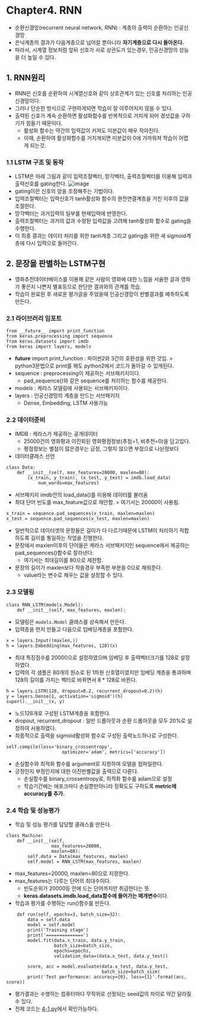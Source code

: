 # Chapter4. RNN

- 순환신경망(recurrent neural network, RNN) : 계층의 출력이 순환하는 인공신경망
- 은닉계층의 결과가 다음계층으로 넘어갈 뿐아니라 **자기계층으로 다시 돌아온다.**
- 따라서, 시계열 정보처럼 앞뒤 신호가 서로 상관도가 있는경우, 인공신경망의 성능을 더 높일 수 있다.

## 1. RNN원리
- RNN은 신호를 순환하여 시계열신호와 같이 상호관계가 있는 신호를 처리하는 인공신경망이다.
- 그러나 단순한 방식으로 구현하게되면 학습이 잘 이루어지지 않을 수 있다.
- 출력된 신호가 계속 순환하면 활성화함수를 반복적으로 거치게 되어 경삿값을 구하기가 힘들기 때문이다.
  - 활성화 함수는 약간의 입력값이 커져도 미분값이 매우 작아진다. 
  - 이때, 순환하여 활성화함수를 거치게되면 미분값이 0에 가까워져 학습이 어렵게 되는것.

### 1.1 LSTM 구조 및 동작
- LSTM은 아래 그림과 같이 입력조절벡터, 망각벡터, 출력조절벡터를 이용해 입력과 출력신호를 gating한다.
![image](https://user-images.githubusercontent.com/70633080/111955668-2544ff00-8b2d-11eb-9972-7444c6ca678d.png)
- gating이란 신호의 양을 조정해주는 기법이다.
- 입력조절벡터는 입력신호가 tanh활성화 함수의 완전연결계층을 거친 이후의 값을 조절한다.
- 망각벡터는 과거입력의 일부를 현재입력에 반영한다.
- 출력조절벡터는 과거의 값과 수정된 입력값을 고려해 tanh활성화 함수로 gating을 수행한다.
- 이 최종 결과는 데이터 처리를 위한 tanh계층 그리고 gating을 위한 새 sigmoid계층에 다시 입력으로 들어간다.

## 2. 문장을 판별하는 LSTM구현
- 영화추천데이터베이스를 이용해 같은 사람이 영화에 대한 느낌을 서술한 글과 영화가 좋은지 나쁜지 별표등으로 판단한 결과와의 관계를 학습.
- 학습이 완료된 후 새로운 평가글을 주었을때 인공신경망이 판별결과를 예측하도록 만든다.
### 2.1 라이브러리 임포트
```
from __future__ import print_function 
from keras.preprocessing import sequence
from keras.datasets import imdb
from keras import layers, models
```
- __future__ import print_function : 파이썬2와 3간의 호환성을 위한 것임. > python3문법으로 print를 해도 python2에서 코드가 돌아갈 수 있게된다.
- sequence : preprocessing이 제공하는 서브패키지이다.
  - pad_sequence()와 같은 sequence를 처리하는 함수를 제공한다.
- models : 케라스 모델링에 사용되는 서브패키지이다. 
- layers : 인공신경망의 계층을 만드는 서브패키지
  - Dense, Embedding, LSTM 사용가능
### 2.2 데이터준비
- IMDB : 케라스가 제공하는 공개데이터
  - 25000건의 영화평과 이진회된 영화평점정보(추첨=1, 비추천=0)을 담고있다.
  - 평점정보는 별점이 많은경우는 긍정, 그렇지 않으면 부정으로 나뉜정보다
- 데이터클래스 선언
```
class Data:
    def __init__(self, max_features=20000, maxlen=80):
        (x_train, y_train), (x_test, y_test) = imdb.load_data(
            num_words=max_features)
```
- 서브패키지 imdb안의 load_data()를 이용해 데이터를 불러옴
- 최대 단어 빈도를 max_feature값으로 제안함. > 여기서는 20000이 사용됨.

```
x_train = sequence.pad_sequences(x_train, maxlen=maxlen)
x_test = sequence.pad_sequences(x_test, maxlen=maxlen)
```
- 일반적으로 데이터셋의 문장들은 길이가 다 다르기때문에 LSTM이 처리하기 적합하도록 길이를 통일하는 작업을 진행한다.
- 문장에서 maxlen이후의 단어들은 케라스 서브패키지인 sequence에서 제공하는 pad_sequences()함수로 잘라낸다.
  - 여기서는 최대길이를 80으로 제한함.
- 문장의 길이가 maxlen보다 작을경우 부족한 부분을 0으로 채워준다.
  - value라는 변수로 채우는 값을 설정할 수 있다.

### 2.3 모델링
```
class RNN_LSTM(models.Model):
    def __init__(self, max_features, maxlen):
```
- 모델링은 ```models.Model``` 클래스를 상속해서 만든다.
- 입력층을 먼저 만들고 다음으로 임베딩계층을 포함한다.
```
x = layers.Input((maxlen,))
h = layers.Embedding(max_features, 128)(x)
```
- 최대 특징점수를 20000으로 설정하였으며 임베딩 후 출력벡터크기를 128로 설정하였다.
- 입력의 각 샘플은 80개의 원소로 된 1차원 신호열이였지만 임베딩 계층을 통과하며 128의 길이를 가지는 벡터로 바뀌면서 8 * 128로 바뀐다.
```
h = layers.LSTM(128, dropout=0.2, recurrent_dropout=0.2)(h)
y = layers.Dense(1, activation='sigmoid')(h)
super().__init__(x, y)
```
- 노드128개로 구성된 LSTM계층을 포함한다.
- dropout, recurrent_dropout : 일반 드롭아웃과 순환 드롭아웃을 모두 20%로 설정하여 사용하였다.
- 최종적으로 출력을 sigmoid활성화 함수로 구성된 출력노드하나로 구성한다.
```
self.compile(loss='binary_crossentropy',
                     optimizer='adam', metrics=['accuracy'])
```
- 손실함수와 최적화 함수를 argument로 지정하여 모델을 컴파일한다.
- 긍정인지 부정인지에 대한 이진판별값을 출력으로 다룬다.
  - 손실함수를 binary_crossentropy로, 최적화 함수를 adam으로 설정
  - 학습기간에는 에포크마다 손실뿐만아니라 정확도도 구하도록 **metric에 accuracy를 추가.**

### 2.4 학습 및 성능평가
- 학습 및 성능 평가를 담당할 클래스를 만든다.
```
class Machine:
    def __init__(self,
                 max_features=20000,
                 maxlen=80):
        self.data = Data(max_features, maxlen)
        self.model = RNN_LSTM(max_features, maxlen)
```
- max_features=20000, maxlen=80으로 지정한다.
- max_features는 다루는 단어의 최대수이다.
  - 빈도순위가 20000등 안에 드는 단어까지만 취급한다는 뜻.
  - **keras.datasets.imdb.load_data함수에 들어가는 매개변수**이다.
- 학습과 평가를 수행하는 run()함수를 만든다.
```
    def run(self, epochs=3, batch_size=32):
        data = self.data
        model = self.model
        print('Training stage')
        print('==============')
        model.fit(data.x_train, data.y_train,
                  batch_size=batch_size,
                  epochs=epochs,
                  validation_data=(data.x_test, data.y_test))

        score, acc = model.evaluate(data.x_test, data.y_test,
                                    batch_size=batch_size)
        print('Test performance: accuracy={0}, loss={1}'.format(acc, score))
```
- 평가결과는 수행하는 컴퓨터마다 무작위로 선정되는 seed값의 차이로 약간 달라질 수 있다.
- 전체 코드는 [4-1.py](https://github.com/sugyeong-yu/Keras_AI/blob/main/CH4.RNN/4-1.py)에서 확인가능하다.
